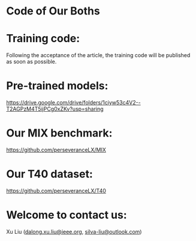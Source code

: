 # Code of Our Boths

# Training code:
Following the acceptance of the article, the training code will be published as soon as possible.

# Pre-trained models: 
https://drive.google.com/drive/folders/1ciyw53c4V2--T2AGPzM4T5ijPCg0xZKv?usp=sharing

# Our MIX benchmark: 
https://github.com/perseveranceLX/MIX

# Our T40 dataset: 
https://github.com/perseveranceLX/T40

# Welcome to contact us:
Xu Liu (dalong.xu.liu@ieee.org, silva-liu@outlook.com)

